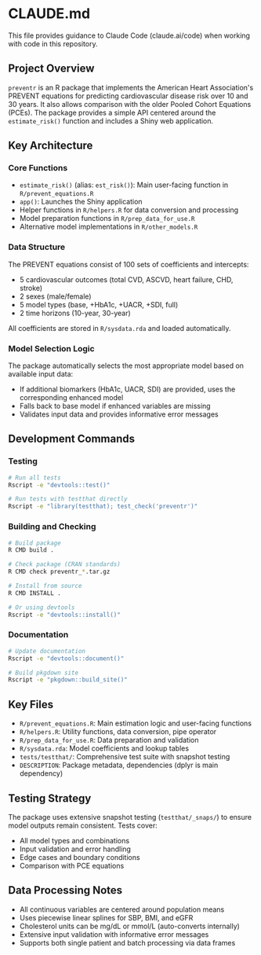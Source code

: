# CLAUDE.md

This file provides guidance to Claude Code (claude.ai/code) when working with code in this repository.

## Project Overview

`preventr` is an R package that implements the American Heart Association's PREVENT equations for predicting cardiovascular disease risk over 10 and 30 years. It also allows comparison with the older Pooled Cohort Equations (PCEs). The package provides a simple API centered around the `estimate_risk()` function and includes a Shiny web application.

## Key Architecture

### Core Functions
- `estimate_risk()` (alias: `est_risk()`): Main user-facing function in `R/prevent_equations.R`
- `app()`: Launches the Shiny application
- Helper functions in `R/helpers.R` for data conversion and processing
- Model preparation functions in `R/prep_data_for_use.R`
- Alternative model implementations in `R/other_models.R`

### Data Structure
The PREVENT equations consist of 100 sets of coefficients and intercepts:
- 5 cardiovascular outcomes (total CVD, ASCVD, heart failure, CHD, stroke)
- 2 sexes (male/female)
- 5 model types (base, +HbA1c, +UACR, +SDI, full)
- 2 time horizons (10-year, 30-year)

All coefficients are stored in `R/sysdata.rda` and loaded automatically.

### Model Selection Logic
The package automatically selects the most appropriate model based on available input data:
- If additional biomarkers (HbA1c, UACR, SDI) are provided, uses the corresponding enhanced model
- Falls back to base model if enhanced variables are missing
- Validates input data and provides informative error messages

## Development Commands

### Testing
```bash
# Run all tests
Rscript -e "devtools::test()"

# Run tests with testthat directly  
Rscript -e "library(testthat); test_check('preventr')"
```

### Building and Checking
```bash
# Build package
R CMD build .

# Check package (CRAN standards)
R CMD check preventr_*.tar.gz

# Install from source
R CMD INSTALL .

# Or using devtools
Rscript -e "devtools::install()"
```

### Documentation
```bash
# Update documentation
Rscript -e "devtools::document()"

# Build pkgdown site
Rscript -e "pkgdown::build_site()"
```

## Key Files

- `R/prevent_equations.R`: Main estimation logic and user-facing functions
- `R/helpers.R`: Utility functions, data conversion, pipe operator
- `R/prep_data_for_use.R`: Data preparation and validation
- `R/sysdata.rda`: Model coefficients and lookup tables
- `tests/testthat/`: Comprehensive test suite with snapshot testing
- `DESCRIPTION`: Package metadata, dependencies (dplyr is main dependency)

## Testing Strategy

The package uses extensive snapshot testing (`testthat/_snaps/`) to ensure model outputs remain consistent. Tests cover:
- All model types and combinations
- Input validation and error handling  
- Edge cases and boundary conditions
- Comparison with PCE equations

## Data Processing Notes

- All continuous variables are centered around population means
- Uses piecewise linear splines for SBP, BMI, and eGFR
- Cholesterol units can be mg/dL or mmol/L (auto-converts internally)
- Extensive input validation with informative error messages
- Supports both single patient and batch processing via data frames